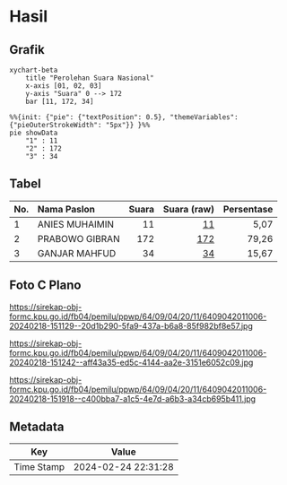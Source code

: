 # Hasil

## Grafik

```mermaid
xychart-beta
    title "Perolehan Suara Nasional"
    x-axis [01, 02, 03]
    y-axis "Suara" 0 --> 172
    bar [11, 172, 34]
```

```mermaid
%%{init: {"pie": {"textPosition": 0.5}, "themeVariables": {"pieOuterStrokeWidth": "5px"}} }%%
pie showData
    "1" : 11
    "2" : 172
    "3" : 34
```

## Tabel

| No. | Nama Paslon    | Suara | Suara (raw) | Persentase |
|:--- |:-------------- | -----:| -----------:| ----------:|
| 1   | ANIES MUHAIMIN | 11    | [11][p-1]   | 5,07       |
| 2   | PRABOWO GIBRAN | 172   | [172][p-2]  | 79,26      |
| 3   | GANJAR MAHFUD  | 34    | [34][p-3]   | 15,67      |


[p-1]: https://github.com/gigit-pemilu/pemilu-2024/blob/main/pilpres/hitung-suara/sub/64-kalimantan-timur/sub/09-penajam-paser-utara/sub/04-sepaku/sub/2011-suko-mulyo/sub/006-tps/sub/paslon-1.txt
[p-2]: https://github.com/gigit-pemilu/pemilu-2024/blob/main/pilpres/hitung-suara/sub/64-kalimantan-timur/sub/09-penajam-paser-utara/sub/04-sepaku/sub/2011-suko-mulyo/sub/006-tps/sub/paslon-2.txt
[p-3]: https://github.com/gigit-pemilu/pemilu-2024/blob/main/pilpres/hitung-suara/sub/64-kalimantan-timur/sub/09-penajam-paser-utara/sub/04-sepaku/sub/2011-suko-mulyo/sub/006-tps/sub/paslon-3.txt

## Foto C Plano

https://sirekap-obj-formc.kpu.go.id/fb04/pemilu/ppwp/64/09/04/20/11/6409042011006-20240218-151129--20d1b290-5fa9-437a-b6a8-85f982bf8e57.jpg

https://sirekap-obj-formc.kpu.go.id/fb04/pemilu/ppwp/64/09/04/20/11/6409042011006-20240218-151242--aff43a35-ed5c-4144-aa2e-3151e6052c09.jpg

https://sirekap-obj-formc.kpu.go.id/fb04/pemilu/ppwp/64/09/04/20/11/6409042011006-20240218-151918--c400bba7-a1c5-4e7d-a6b3-a34cb695b411.jpg


## Metadata

| Key        | Value               |
| ---------- | ------------------- |
| Time Stamp | 2024-02-24 22:31:28 |



